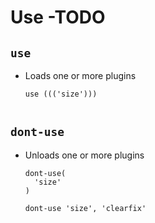 Use -TODO
=========

## `use`

- Loads one or more plugins

  ~~~ lay
  use ((('size')))
  ~~~

  ~~~ css
  ~~~

## `dont-use`

- Unloads one or more plugins

  ~~~ lay
  dont-use(
    'size'
  )

  dont-use 'size', 'clearfix'
  ~~~

  ~~~ css
  ~~~
